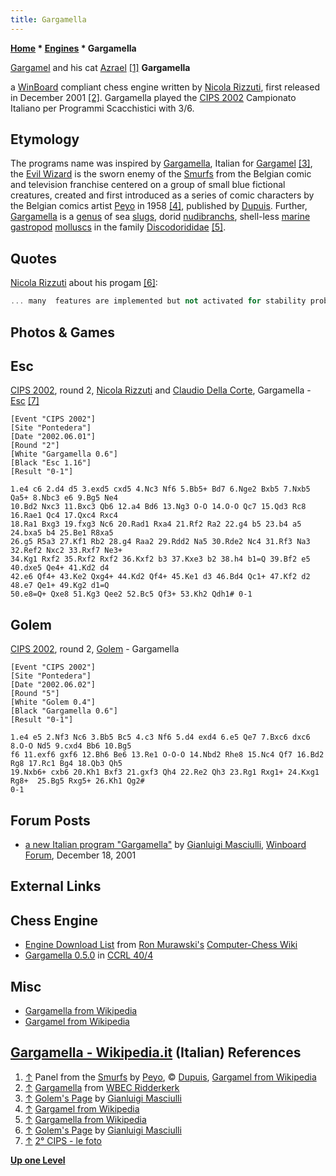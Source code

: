 ```yaml
---
title: Gargamella
---
```

**[Home](Home "Home") * [Engines](Engines "Engines") * Gargamella**

[](https://en.wikipedia.org/wiki/File:Gargamel_and_Azrael_from_the_Smurfs.jpg) [Gargamel](https://en.wikipedia.org/wiki/Gargamel) and his cat [Azrael](https://en.wikipedia.org/wiki/Azriel) <a id="cite-note-1" href="#cite-ref-1">[1]</a>
**Gargamella**

a [WinBoard](WinBoard "WinBoard") compliant chess engine written by [Nicola Rizzuti](Nicola_Rizzuti "Nicola Rizzuti"), first released in December 2001 <a id="cite-note-2" href="#cite-ref-2">[2]</a>. Gargamella played the [CIPS 2002](CIPS_2002 "CIPS 2002") Campionato Italiano per Programmi Scacchistici with 3/6.

## Etymology

The programs name was inspired by [Gargamella](http://it.wikipedia.org/wiki/Gargamella), Italian for [Gargamel](https://en.wikipedia.org/wiki/Gargamel) <a id="cite-note-3" href="#cite-ref-3">[3]</a>, the [Evil Wizard](Category:Magic "Category:Magic") is the sworn enemy of the [Smurfs](https://en.wikipedia.org/wiki/The_Smurfs) from the Belgian comic and television franchise centered on a group of small blue fictional creatures, created and first introduced as a series of comic characters by the Belgian comics artist [Peyo](https://en.wikipedia.org/wiki/Peyo) in 1958 <a id="cite-note-4" href="#cite-ref-4">[4]</a>, published by [Dupuis](https://en.wikipedia.org/wiki/Dupuis). Further, [Gargamella](https://en.wikipedia.org/wiki/Gargamella) is a [genus](https://en.wikipedia.org/wiki/Genus) of sea [slugs](https://en.wikipedia.org/wiki/Slug), dorid [nudibranchs](https://en.wikipedia.org/wiki/Nudibranch), shell-less [marine](https://en.wikipedia.org/wiki/Marine_%28ocean%29) [gastropod](https://en.wikipedia.org/wiki/Gastropoda) [molluscs](https://en.wikipedia.org/wiki/Mollusc) in the family [Discodorididae](https://en.wikipedia.org/wiki/Discodorididae) <a id="cite-note-5" href="#cite-ref-5">[5]</a>.

## Quotes

[Nicola Rizzuti](Nicola_Rizzuti "Nicola Rizzuti") about his progam <a id="cite-note-6" href="#cite-ref-6">[6]</a>:

```C++
... many  features are implemented but not activated for stability problems. I think it is better to release it than to make it get rusty on my pc and I hope that this first release will give me more speed in developing. Currently Gargamella  has a small [opening book](Opening_Book "Opening Book"), just to vary its play and to avoid moves such as 1. a4... 

```

## Photos & Games

## Esc

[](File:Nicola-claudio_cips2002.jpg)
[CIPS 2002](CIPS_2002 "CIPS 2002"), round 2, [Nicola Rizzuti](Nicola_Rizzuti "Nicola Rizzuti") and [Claudio Della Corte](Claudio_Della_Corte "Claudio Della Corte"), Gargamella - [Esc](Esc "Esc") <a id="cite-note-7" href="#cite-ref-7">[7]</a>

```
[Event "CIPS 2002"]
[Site "Pontedera"]
[Date "2002.06.01"]
[Round "2"]
[White "Gargamella 0.6"]
[Black "Esc 1.16"]
[Result "0-1"]

1.e4 c6 2.d4 d5 3.exd5 cxd5 4.Nc3 Nf6 5.Bb5+ Bd7 6.Nge2 Bxb5 7.Nxb5 Qa5+ 8.Nbc3 e6 9.Bg5 Ne4 
10.Bd2 Nxc3 11.Bxc3 Qb6 12.a4 Bd6 13.Ng3 O-O 14.O-O Qc7 15.Qd3 Rc8 16.Rae1 Qc4 17.Qxc4 Rxc4 
18.Ra1 Bxg3 19.fxg3 Nc6 20.Rad1 Rxa4 21.Rf2 Ra2 22.g4 b5 23.b4 a5 24.bxa5 b4 25.Be1 R8xa5
26.g5 R5a3 27.Kf1 Rb2 28.g4 Raa2 29.Rdd2 Na5 30.Rde2 Nc4 31.Rf3 Na3 32.Ref2 Nxc2 33.Rxf7 Ne3+ 
34.Kg1 Rxf2 35.Rxf2 Rxf2 36.Kxf2 b3 37.Kxe3 b2 38.h4 b1=Q 39.Bf2 e5 40.dxe5 Qe4+ 41.Kd2 d4 
42.e6 Qf4+ 43.Ke2 Qxg4+ 44.Kd2 Qf4+ 45.Ke1 d3 46.Bd4 Qc1+ 47.Kf2 d2 48.e7 Qe1+ 49.Kg2 d1=Q 
50.e8=Q+ Qxe8 51.Kg3 Qee2 52.Bc5 Qf3+ 53.Kh2 Qdh1# 0-1 

```

## Golem

[CIPS 2002](CIPS_2002 "CIPS 2002"), round 2, [Golem](Golem "Golem") - Gargamella

```
[Event "CIPS 2002"]
[Site "Pontedera"]
[Date "2002.06.02"]
[Round "5"]
[White "Golem 0.4"]
[Black "Gargamella 0.6"]
[Result "0-1"]

1.e4 e5 2.Nf3 Nc6 3.Bb5 Bc5 4.c3 Nf6 5.d4 exd4 6.e5 Qe7 7.Bxc6 dxc6 8.O-O Nd5 9.cxd4 Bb6 10.Bg5 
f6 11.exf6 gxf6 12.Bh6 Be6 13.Re1 O-O-O 14.Nbd2 Rhe8 15.Nc4 Qf7 16.Bd2 Rg8 17.Rc1 Bg4 18.Qb3 Qh5 
19.Nxb6+ cxb6 20.Kh1 Bxf3 21.gxf3 Qh4 22.Re2 Qh3 23.Rg1 Rxg1+ 24.Kxg1 Rg8+  25.Bg5 Rxg5+ 26.Kh1 Qg2# 
0-1

```

## Forum Posts

- [a new Italian program "Gargamella"](http://www.open-aurec.com/wbforum/viewtopic.php?f=18&t=35354) by [Gianluigi Masciulli](Gianluigi_Masciulli "Gianluigi Masciulli"), [Winboard Forum](Computer_Chess_Forums "Computer Chess Forums"), December 18, 2001

## External Links

## Chess Engine

- [Engine Download List](http://www.computer-chess.org/doku.php?id=computer_chess:wiki:download:engine_download_list) from [Ron Murawski's](Ron_Murawski "Ron Murawski") [Computer-Chess Wiki](http://computer-chess.org/doku.php?id=home)
- [Gargamella 0.5.0](http://www.computerchess.org.uk/ccrl/404/cgi/engine_details.cgi?print=Details&each_game=1&eng=Gargamella%200.5.0) in [CCRL 40/4](CCRL "CCRL")

## Misc

- [Gargamella from Wikipedia](https://en.wikipedia.org/wiki/Gargamella)
- [Gargamel from Wikipedia](https://en.wikipedia.org/wiki/Gargamel)

## [Gargamella - Wikipedia.it](https://it.wikipedia.org/wiki/Gargamella) (Italian) References

1. <a id="cite-ref-1" href="#cite-note-1">↑</a> Panel from the [Smurfs](https://en.wikipedia.org/wiki/The_Smurfs) by [Peyo](https://en.wikipedia.org/wiki/Peyo), © [Dupuis](https://en.wikipedia.org/wiki/Dupuis), [Gargamel from Wikipedia](https://en.wikipedia.org/wiki/Gargamel)
1. <a id="cite-ref-2" href="#cite-note-2">↑</a> [Gargamella](http://wbec-ridderkerk.nl/html/details1/Gargamella.html) from [WBEC Ridderkerk](WBEC "WBEC")
1. <a id="cite-ref-3" href="#cite-note-3">↑</a> [Golem's Page](http://www.oocities.org/gmasciulli/indexOld.html) by [Gianluigi Masciulli](Gianluigi_Masciulli "Gianluigi Masciulli")
1. <a id="cite-ref-4" href="#cite-note-4">↑</a> [Gargamel from Wikipedia](https://en.wikipedia.org/wiki/Gargamel)
1. <a id="cite-ref-5" href="#cite-note-5">↑</a> [Gargamella from Wikipedia](https://en.wikipedia.org/wiki/Gargamella)
1. <a id="cite-ref-6" href="#cite-note-6">↑</a> [Golem's Page](http://www.oocities.org/gmasciulli/indexOld.html) by [Gianluigi Masciulli](Gianluigi_Masciulli "Gianluigi Masciulli")
1. <a id="cite-ref-7" href="#cite-note-7">↑</a> [2° CIPS - le foto](https://www.g-sei.org/2-campionato-italiano/)

**[Up one Level](Engines "Engines")**

